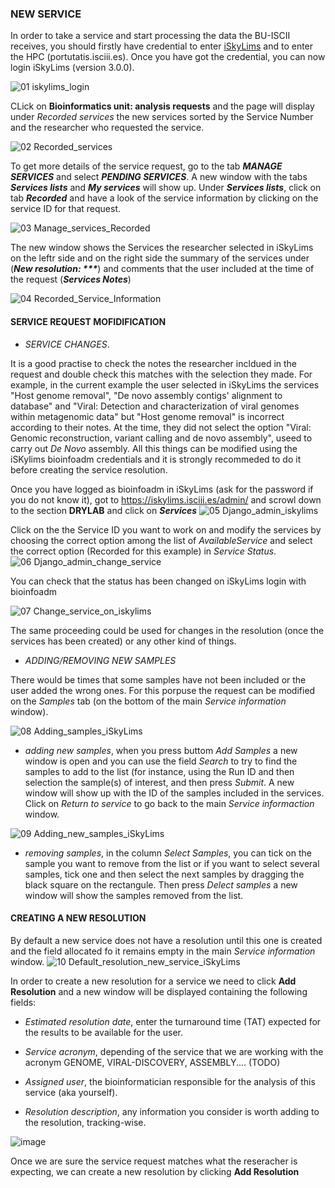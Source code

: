 ### **NEW SERVICE**

In order to take a service and start processing the data the BU-ISCII receives, you should firstly have credential to enter [iSkyLims](https://iskylims.isciii.es/) and to enter the HPC (portutatis.isciii.es). Once you have got the credential, you can now login iSkyLims (version 3.0.0).

![01 iskylims_login](https://github.com/BU-ISCIII/BU-ISCIII/assets/63557623/b12a5dbf-d027-4157-b4cf-1bdd2d4e9c86)


CLick on **Bioinformatics unit: analysis requests** and the page will display under *Recorded services* the new services sorted by the Service Number and the researcher who requested the service.

 
![02 Recorded_services](https://github.com/BU-ISCIII/BU-ISCIII/assets/63557623/1e6e8264-fdb5-4ea2-bed2-59f12808f06b)

To get more details of the service request, go to the tab ***MANAGE SERVICES*** and select ***PENDING SERVICES***. A new window with the tabs ***Services lists*** and ***My services*** will show up. Under ***Services lists***, click on tab ***Recorded*** and have a look of the service information by clicking on the service ID for that request. 

![03 Manage_services_Recorded](https://github.com/BU-ISCIII/BU-ISCIII/assets/63557623/a73ba428-4081-4476-bf15-0af4e41f86b1)


The new window shows the Services the researcher selected in iSkyLims on the leftr side and on the right side the summary of the services under (***New resolution: \*\*\****) and comments that the user included at the time of the request (***Services Notes***) 
 
![04 Recorded_Service_Information](https://github.com/BU-ISCIII/BU-ISCIII/assets/63557623/8308940e-e6ed-4ae4-9829-ca6b031c566e)



#### **SERVICE REQUEST MOFIDIFICATION**

*  *SERVICE CHANGES*. 

It is a good practise to check the notes the researcher incldued in the request and double check this matches with the selection they made. For example, in the current example the user selected in iSkyLims the services "Host genome removal", "De novo assembly contigs' alignment to database" and "Viral: Detection and characterization of viral genomes within metagenomic data" but "Host genome removal" is incorrect according to their notes. At the time, they did not select the option "Viral: Genomic reconstruction, variant calling and de novo assembly", useed to carry out *De Novo* assembly. All this things can be modified using the iSKylims bioinfoadm credentials and it is strongly recommeded to do it before creating the service resolution. 

Once you have logged as bioinfoadm in iSkyLims (ask for the password if you do not know it), got to https://iskylims.isciii.es/admin/ and scrowl down to the section **DRYLAB** and click on ***Services***
![05 Django_admin_iskylims](https://github.com/BU-ISCIII/BU-ISCIII/assets/63557623/f28dfb7d-dece-4b4c-b5e1-93cc409d9810)

Click on the the Service ID you want to work on and modify the services by choosing the correct option among the list of *AvailableService* and select the correct option (Recorded for this example) in *Service Status*.
![06 Django_admin_change_service](https://github.com/BU-ISCIII/BU-ISCIII/assets/63557623/39b8704f-6d98-486e-959b-5a26b908343a)

You can check that the status has been changed on iSkyLims login with bioinfoadm

![07 Change_service_on_iskylims](https://github.com/BU-ISCIII/BU-ISCIII/assets/63557623/f952ec06-8a68-40e2-9e8f-082443850a11)


The same proceeding could be used for changes in the resolution (once the services has been created) or any other kind of things. 


*  *ADDING/REMOVING NEW SAMPLES* 

There would be times that some samples have not been included or the user added the wrong ones. For this porpuse the request can be modified on the *Samples* tab (on the bottom of the main *Service information* window). 

![08 Adding_samples_iSkyLims](https://github.com/BU-ISCIII/BU-ISCIII/assets/63557623/05e0b7d9-1910-4c72-9c5b-f864a5e223ef)


- *adding new samples*, when you press buttom *Add Samples* a new window is open and you can use the field *Search* to try to find the samples to add to the list (for instance, using the Run ID and then selection the sample(s) of interest, and then press *Submit*. A new window will show up with the ID of the samples included in the services. Click on *Return to service* to go back to the main *Service informaction* window.  

![09 Adding_new_samples_iSkyLims](https://github.com/BU-ISCIII/BU-ISCIII/assets/63557623/29c09e01-895f-4ca7-aea3-4b6b05f699f7)


- *removing samples*, in the column *Select Samples*, you can tick on the sample you want to remove from the list or if you want to select several samples, tick one and then select the next samples by dragging the black square on the rectangule. Then press *Delect samples* a new window will show the samples removed from the list.    


#### **CREATING A NEW RESOLUTION**

By default a new service does not have a resolution until this one is created and the field allocated fo it remains empty in the main *Service information* window.
![10 Default_resolution_new_service_iSkyLims](https://github.com/BU-ISCIII/BU-ISCIII/assets/63557623/1838717c-25d4-49b3-8cb9-7e1491535cfc)

In order to create a new resolution for a service we need to click **Add Resolution** and a new window will be displayed containing the following fields:
- *Estimated resolution date*, enter the turnaround time (TAT) expected for the results to be available for the user.
- *Service acronym*, depending of the service that we are working with the acronym GENOME, VIRAL-DISCOVERY, ASSEMBLY.... (TODO) 

- *Assigned user*, the bioinformatician responsible for the analysis of this service (aka yourself).
- *Resolution description*, any information you consider is worth adding to the resolution, tracking-wise.   

![image](https://github.com/BU-ISCIII/BU-ISCIII/assets/63557623/1febe714-0f79-44a7-b4c3-5af5c4645af5)


Once we are sure the service request matches what the reseracher is expecting, we can create a new resolution by clicking **Add Resolution** 
